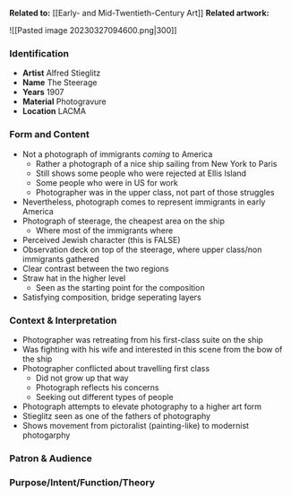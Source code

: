 **Related to:** [[Early- and Mid-Twentieth-Century Art]]
**Related artwork:** 

![[Pasted image 20230327094600.png|300]]

### Identification
- **Artist** Alfred Stieglitz
- **Name** The Steerage
- **Years** 1907
- **Material** Photogravure
- **Location** LACMA

### Form and Content
- Not a photograph of immigrants *coming* to America
	- Rather a photograph of a nice ship sailing from New York to Paris
	 - Still shows some people who were rejected at Ellis Island
	 - Some people who were in US for work
	 - Photographer was in the upper class, not part of those struggles
- Nevertheless, photograph comes to represent immigrants in early America
- Photograph of steerage, the cheapest area on the ship
	- Where most of the immigrants where
- Perceived Jewish character (this is FALSE)
- Observation deck on top of the steerage, where upper class/non immigrants gathered
- Clear contrast between the two regions
- Straw hat in the higher level
	- Seen as the starting point for the composition
- Satisfying composition, bridge seperating layers

### Context & Interpretation
- Photographer was retreating from his first-class suite on the ship
- Was fighting with his wife and interested in this scene from the bow of the ship
- Photographer conflicted about travelling first class
	- Did not grow up that way
	- Photograph reflects his concerns 
	- Seeking out different types of people
- Photograph attempts to elevate photography to a higher art form
- Stieglitz seen as one of the fathers of photography
- Shows movement from pictoralist (painting-like) to modernist photogarphy

### Patron & Audience


### Purpose/Intent/Function/Theory
